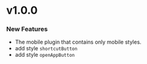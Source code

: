 # v1.0.0

### New Features

 - The mobile plugin that contains only mobile styles. 
 - add style `shortcutButton`
 - add style `openAppButton`
